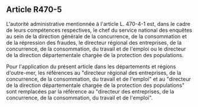 Article R470-5
----
L'autorité administrative mentionnée à l'article L. 470-4-1 est, dans le cadre
de leurs compétences respectives, le chef du service national des enquêtes au
sein de la direction générale de la concurrence, de la consommation et de la
répression des fraudes, le directeur régional des entreprises, de la
concurrence, de la consommation, du travail et de l'emploi ou le directeur de la
direction départementale chargée de la protection des populations.

Pour l'application du présent article dans les départements et régions
d'outre-mer, les références au "directeur régional des entreprises, de la
concurrence, de la consommation, du travail et de l'emploi" et au "directeur de
la direction départementale chargée de la protection des populations" sont
remplacées par la référence au "directeur des entreprises, de la concurrence, de
la consommation, du travail et de l'emploi".
